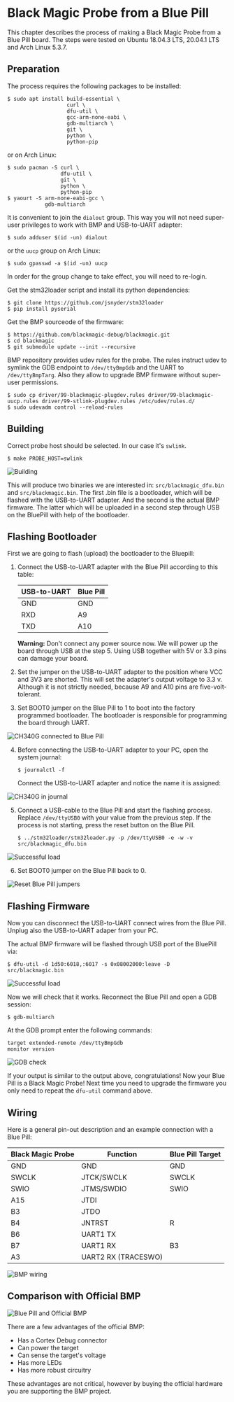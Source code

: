 # Black Magic Probe from a Blue Pill

This chapter describes the process of making a Black Magic Probe from a Blue
Pill board. The steps were tested on Ubuntu 18.04.3 LTS, 20.04.1 LTS and Arch Linux 5.3.7.

## Preparation

The process requires the following packages to be installed:

```shell
$ sudo apt install build-essential \
                   curl \
                   dfu-util \
                   gcc-arm-none-eabi \
                   gdb-multiarch \
                   git \
                   python \
                   python-pip
```

or on Arch Linux:

```
$ sudo pacman -S curl \
                 dfu-util \
                 git \
                 python \
                 python-pip
$ yaourt -S arm-none-eabi-gcc \
            gdb-multiarch
```

It is convenient to join the `dialout` group. This way you will not need
super-user privileges to work with BMP and USB-to-UART adapter:

```shell
$ sudo adduser $(id -un) dialout
```

or the `uucp` group on Arch Linux:

```shell
$ sudo gpasswd -a $(id -un) uucp
```

In order for the group change to take effect, you will need to re-login.

Get the stm32loader script and install its python dependencies:

```shell
$ git clone https://github.com/jsnyder/stm32loader
$ pip install pyserial
```

Get the BMP sourceode of the firmware:

```shell
$ https://github.com/blackmagic-debug/blackmagic.git
$ cd blackmagic
$ git submodule update --init --recursive
```

BMP repository provides udev rules for the probe. The rules instruct udev to
symlink the GDB endpoint to `/dev/ttyBmpGdb` and the UART to
`/dev/ttyBmpTarg`. Also they allow to upgrade BMP firmware without super-user
permissions.

```shell
$ sudo cp driver/99-blackmagic-plugdev.rules driver/99-blackmagic-uucp.rules driver/99-stlink-plugdev.rules /etc/udev/rules.d/
$ sudo udevadm control --reload-rules
```

## Building

Correct probe host should be selected. In our case it's `swlink`.

```shell
$ make PROBE_HOST=swlink
```

![Building](./assets/blackmagic-make.png)

This will produce two binaries we are interested in: `src/blackmagic_dfu.bin`
and `src/blackmagic.bin`. The first .bin file is a bootloader, which will be flashed with
the USB-to-UART adapter. And the second is the actual BMP firmware. The latter which will be
uploaded in a second step through USB on the BluePill with help of the bootloader.

## Flashing Bootloader

First we are going to flash (upload) the bootloader to the Bluepill:

1. Connect the USB-to-UART adapter with the Blue Pill according to this table:

   | USB-to-UART | Blue Pill |
   |-------------|-----------|
   | GND         | GND       |
   | RXD         | A9        |
   | TXD         | A10       |

   **Warning:** Don't connect any power source now. We will power up the board
   through USB at the step 5. Using USB together with 5V or 3.3 pins can damage
   your board.

2. Set the jumper on the USB-to-UART adapter to the position where VCC and 3V3
   are shorted. This will set the adapter's output voltage to 3.3 v. Although it
   is not strictly needed, because A9 and A10 pins are five-volt-tolerant.

3. Set BOOT0 jumper on the Blue Pill to 1 to boot into the factory programmed
   bootloader. The bootloader is responsible for programming the board through
   UART.

![CH340G connected to Blue Pill](./assets/bluepill-ch340g.jpg)

4. Before connecting the USB-to-UART adapter to your PC, open the system
   journal:

   ```shell
   $ journalctl -f
   ```

   Connect the USB-to-UART adapter and notice the name it is assigned:

![CH340G in journal](./assets/ch340g-journal.png)

5. Connect a USB-cable to the Blue Pill and start the flashing process. Replace
   `/dev/ttyUSB0` with your value from the previous step. If the process is not
   starting, press the reset button on the Blue Pill.

   ```shell
   $ ../stm32loader/stm32loader.py -p /dev/ttyUSB0 -e -w -v src/blackmagic_dfu.bin
   ```

![Successful load](./assets/stm32loader.png)

6. Set BOOT0 jumper on the Blue Pill back to 0.

![Reset Blue Pill jumpers](./assets/bluepill-jumpers.jpg)

## Flashing Firmware

Now you can disconnect the USB-to-UART connect wires from the Blue Pill. Unplug also the USB-to-UART adaper from your
PC. 

The actual BMP firmware will be flashed through USB port of the BluePill via:

```shell
$ dfu-util -d 1d50:6018,:6017 -s 0x08002000:leave -D src/blackmagic.bin
```

![Successful load](./assets/dfu-util.png)

Now we will check that it works. Reconnect the Blue Pill and open a GDB session:

```shell
$ gdb-multiarch
```

At the GDB prompt enter the following commands:

```text
target extended-remote /dev/ttyBmpGdb
monitor version
```

![GDB check](./assets/gdb-monitor-version.png)

If your output is similar to the output above, congratulations! Now your Blue
Pill is a Black Magic Probe! Next time you need to upgrade the firmware you only
need to repeat the `dfu-util` command above.

## Wiring

Here is a general pin-out description and an example connection with a Blue
Pill:

| Black Magic Probe | Function            | Blue Pill Target |
|-------------------|---------------------|------------------|
| GND               | GND                 | GND              |
| SWCLK             | JTCK/SWCLK          | SWCLK            |
| SWIO              | JTMS/SWDIO          | SWIO             |
| A15               | JTDI                |                  |
| B3                | JTDO                |                  |
| B4                | JNTRST              | R                |
| B6                | UART1 TX            |                  |
| B7                | UART1 RX            | B3               |
| A3                | UART2 RX (TRACESWO) |                  |

![BMP wiring](./assets/bmp-wiring.jpg)

## Comparison with Official BMP

![Blue Pill and Official BMP](./assets/official-bmp-comparison.jpg)

There are a few advantages of the official BMP:

- Has a Cortex Debug connector
- Can power the target
- Can sense the target's voltage
- Has more LEDs
- Has more robust circuitry

These advantages are not critical, however by buying the official hardware you
are supporting the BMP project.
